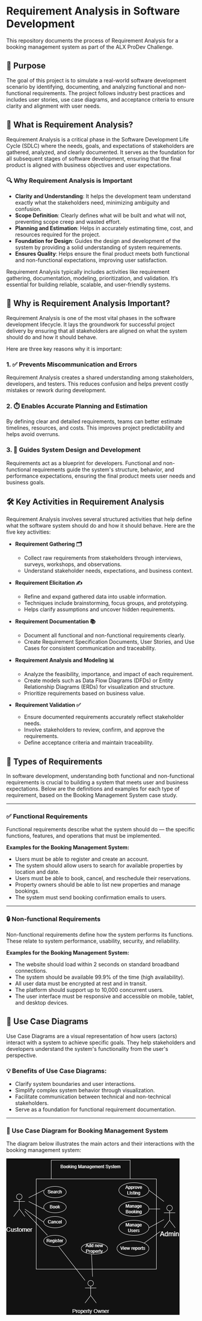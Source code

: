 
# Requirement Analysis in Software Development

This repository documents the process of Requirement Analysis for a booking management system as part of the ALX ProDev Challenge.

## 📌 Purpose

The goal of this project is to simulate a real-world software development scenario by identifying, documenting, and analyzing functional and non-functional requirements. The project follows industry best practices and includes user stories, use case diagrams, and acceptance criteria to ensure clarity and alignment with user needs.
## 📖 What is Requirement Analysis?

Requirement Analysis is a critical phase in the Software Development Life Cycle (SDLC) where the needs, goals, and expectations of stakeholders are gathered, analyzed, and clearly documented. It serves as the foundation for all subsequent stages of software development, ensuring that the final product is aligned with business objectives and user expectations.

### 🔍 Why Requirement Analysis is Important

- **Clarity and Understanding**: It helps the development team understand exactly what the stakeholders need, minimizing ambiguity and confusion.
- **Scope Definition**: Clearly defines what will be built and what will not, preventing scope creep and wasted effort.
- **Planning and Estimation**: Helps in accurately estimating time, cost, and resources required for the project.
- **Foundation for Design**: Guides the design and development of the system by providing a solid understanding of system requirements.
- **Ensures Quality**: Helps ensure the final product meets both functional and non-functional expectations, improving user satisfaction.

Requirement Analysis typically includes activities like requirement gathering, documentation, modeling, prioritization, and validation. It’s essential for building reliable, scalable, and user-friendly systems.
## 🌟 Why is Requirement Analysis Important?

Requirement Analysis is one of the most vital phases in the software development lifecycle. It lays the groundwork for successful project delivery by ensuring that all stakeholders are aligned on what the system should do and how it should behave.

Here are three key reasons why it is important:

### 1. ✅ Prevents Miscommunication and Errors
Requirement Analysis creates a shared understanding among stakeholders, developers, and testers. This reduces confusion and helps prevent costly mistakes or rework during development.

### 2. ⏱️ Enables Accurate Planning and Estimation
By defining clear and detailed requirements, teams can better estimate timelines, resources, and costs. This improves project predictability and helps avoid overruns.

### 3. 🎯 Guides System Design and Development
Requirements act as a blueprint for developers. Functional and non-functional requirements guide the system's structure, behavior, and performance expectations, ensuring the final product meets user needs and business goals.
## 🛠️ Key Activities in Requirement Analysis

Requirement Analysis involves several structured activities that help define what the software system should do and how it should behave. Here are the five key activities:

- **Requirement Gathering 🗂️**  
  - Collect raw requirements from stakeholders through interviews, surveys, workshops, and observations.
  - Understand stakeholder needs, expectations, and business context.

- **Requirement Elicitation ✍️**  
  - Refine and expand gathered data into usable information.
  - Techniques include brainstorming, focus groups, and prototyping.
  - Helps clarify assumptions and uncover hidden requirements.

- **Requirement Documentation 📚**  
  - Document all functional and non-functional requirements clearly.
  - Create Requirement Specification Documents, User Stories, and Use Cases for consistent communication and traceability.

- **Requirement Analysis and Modeling 📊**  
  - Analyze the feasibility, importance, and impact of each requirement.
  - Create models such as Data Flow Diagrams (DFDs) or Entity Relationship Diagrams (ERDs) for visualization and structure.
  - Prioritize requirements based on business value.

- **Requirement Validation ✅**  
  - Ensure documented requirements accurately reflect stakeholder needs.
  - Involve stakeholders to review, confirm, and approve the requirements.
  - Define acceptance criteria and maintain traceability.
## 📑 Types of Requirements

In software development, understanding both functional and non-functional requirements is crucial to building a system that meets user and business expectations. Below are the definitions and examples for each type of requirement, based on the Booking Management System case study.

---

### ✅ Functional Requirements

Functional requirements describe what the system should do — the specific functions, features, and operations that must be implemented.

**Examples for the Booking Management System:**
- Users must be able to register and create an account.
- The system should allow users to search for available properties by location and date.
- Users must be able to book, cancel, and reschedule their reservations.
- Property owners should be able to list new properties and manage bookings.
- The system must send booking confirmation emails to users.

---

### 🔒 Non-functional Requirements

Non-functional requirements define how the system performs its functions. These relate to system performance, usability, security, and reliability.

**Examples for the Booking Management System:**
- The website should load within 2 seconds on standard broadband connections.
- The system should be available 99.9% of the time (high availability).
- All user data must be encrypted at rest and in transit.
- The platform should support up to 10,000 concurrent users.
- The user interface must be responsive and accessible on mobile, tablet, and desktop devices.

## 🎯 Use Case Diagrams

Use Case Diagrams are a visual representation of how users (actors) interact with a system to achieve specific goals. They help stakeholders and developers understand the system's functionality from the user's perspective.

### 💡 Benefits of Use Case Diagrams:
- Clarify system boundaries and user interactions.
- Simplify complex system behavior through visualization.
- Facilitate communication between technical and non-technical stakeholders.
- Serve as a foundation for functional requirement documentation.

---

### 🧩 Use Case Diagram for Booking Management System

The diagram below illustrates the main actors and their interactions with the booking management system:

![Use Case Diagram](alx-booking-uc.png)

